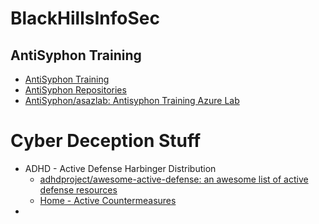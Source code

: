 # BlackHillsInfoSec
## AntiSyphon Training
- [AntiSyphon Training](https://github.com/AntiSyphon) 
- [AntiSyphon Repositories](https://github.com/orgs/AntiSyphon/repositories)
- [AntiSyphon/asazlab: Antisyphon Training Azure Lab](https://github.com/AntiSyphon/asazlab)
# Cyber Deception Stuff
- ADHD - Active Defense Harbinger Distribution
	- [adhdproject/awesome-active-defense: an awesome list of active defense resources](https://github.com/adhdproject/awesome-active-defense) 
	- [Home - Active Countermeasures](https://www.activecountermeasures.com/) 
- 